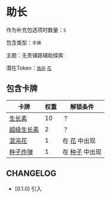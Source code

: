 # 助长

作为补充包选项时数量：`5`

包含类型：`手牌`

主题：无责铺路辅助探索

潜在Token：[`诡异`](诡异.md) [`花`](花.md)

## 包含卡牌

卡牌 | 权重 | 解锁条件
--- | --- | ---
[生长素](../卡牌/生长素.md) | 10 | ？
[超级生长素](../卡牌/超级生长素.md) | 2 | ？
[混沌花](../卡牌/混沌花.md) | 1 | 在 [花](花.md) 中出现
[种子炸弹](../卡牌/种子炸弹.md) | 1 | 在 [种子](种子.md) 中出现

## CHANGELOG

- [0.1.0] 引入
